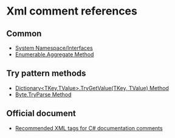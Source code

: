 # Xml comment references

## Common

- [System Namespace/Interfaces](https://learn.microsoft.com/en-us/dotnet/api/system?view=net-9.0#interfaces)
- [Enumerable.Aggregate Method](https://learn.microsoft.com/en-us/dotnet/api/system.linq.enumerable.aggregate?view=net-9.0)

## Try pattern methods

- [Dictionary\<TKey,TValue\>.TryGetValue(TKey, TValue) Method](https://learn.microsoft.com/en-us/dotnet/api/system.collections.generic.dictionary-2.trygetvalue?view=net-9.0)
- [Byte.TryParse Method](https://learn.microsoft.com/en-us/dotnet/api/system.byte.tryparse?view=net-9.0#system-byte-tryparse(system-readonlyspan((system-byte))-system-byte@))

## Official document

- [Recommended XML tags for C# documentation comments](https://learn.microsoft.com/en-us/dotnet/csharp/language-reference/xmldoc/recommended-tags)